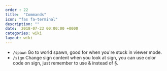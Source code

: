 ```yaml
---
order : 22
title:  "Commands"
icon: "fas fa-terminal"
description: ""
date:  2018-07-23 00:00:00 +0000
categories: wiki
layout: wiki
---
```


- `/spawn` Go to world spawn, good for when you're stuck in viewer mode.
- `/sign` Change sign content when you look at sign, you can use color code on sign, just remember to use & instead of §.